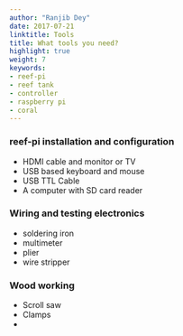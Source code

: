 ```yaml
---
author: "Ranjib Dey"
date: 2017-07-21
linktitle: Tools
title: What tools you need?
highlight: true
weight: 7
keywords:
- reef-pi
- reef tank
- controller
- raspberry pi
- coral
---
```


### reef-pi installation and configuration

- HDMI cable and monitor or TV
- USB based keyboard and mouse
- USB TTL Cable
- A computer with SD card reader


### Wiring and testing electronics

- soldering iron
- multimeter
- plier
- wire stripper

### Wood working

- Scroll saw
- Clamps
-
